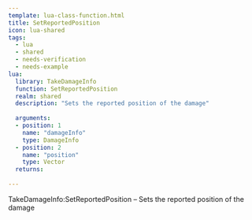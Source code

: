 ```yaml
---
template: lua-class-function.html
title: SetReportedPosition
icon: lua-shared
tags:
  - lua
  - shared
  - needs-verification
  - needs-example
lua:
  library: TakeDamageInfo
  function: SetReportedPosition
  realm: shared
  description: "Sets the reported position of the damage"
  
  arguments:
  - position: 1
    name: "damageInfo"
    type: DamageInfo
  - position: 2
    name: "position"
    type: Vector
  returns:
    
---
```


<div class="lua__search__keywords">
TakeDamageInfo:SetReportedPosition &#x2013; Sets the reported position of the damage
</div>
